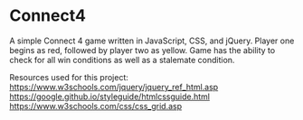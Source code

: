 # Connect4
A simple Connect 4 game written in JavaScript, CSS, and jQuery. Player one begins as red, followed by player two as yellow. 
Game has the ability to check for all win conditions as well as a stalemate condition.

Resources used for this project:
https://www.w3schools.com/jquery/jquery_ref_html.asp
https://google.github.io/styleguide/htmlcssguide.html
https://www.w3schools.com/css/css_grid.asp
